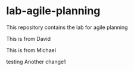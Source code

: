 # lab-agile-planning
This repository contains the lab for agile planning


This is from David

This is from Michael

testing
Another change1
